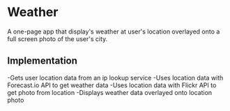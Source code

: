 # Weather
A one-page app that display's weather at user's location overlayed onto a full screen photo of the user's city.

## Implementation
-Gets user location data from an ip lookup service
-Uses location data with Forecast.io API to get weather data
-Uses location data with Flickr API to get photo from location
-Displays weather data overlayed onto location photo
